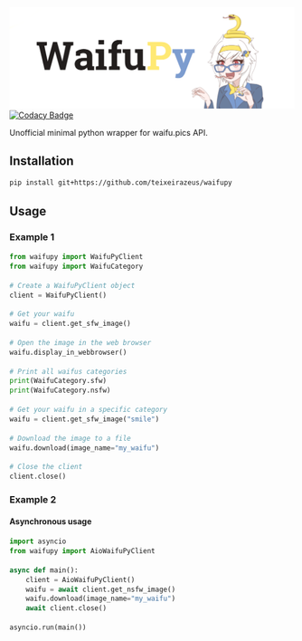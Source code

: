 ![banner](https://raw.githubusercontent.com/teixeirazeus/waifupy/master/images/waifupy_header.png)  
[![Codacy Badge](https://app.codacy.com/project/badge/Grade/ecb1a0c929044119bfc32a5e987a095a)](https://www.codacy.com/gh/teixeirazeus/waifupy/dashboard?utm_source=github.com&amp;utm_medium=referral&amp;utm_content=teixeirazeus/waifupy&amp;utm_campaign=Badge_Grade)

Unofficial minimal python wrapper for waifu.pics API.

## Installation

```bash
pip install git+https://github.com/teixeirazeus/waifupy
```

## Usage
### Example 1

```python
from waifupy import WaifuPyClient
from waifupy import WaifuCategory

# Create a WaifuPyClient object
client = WaifuPyClient()

# Get your waifu
waifu = client.get_sfw_image()

# Open the image in the web browser
waifu.display_in_webbrowser()

# Print all waifus categories
print(WaifuCategory.sfw)
print(WaifuCategory.nsfw)

# Get your waifu in a specific category
waifu = client.get_sfw_image("smile")

# Download the image to a file
waifu.download(image_name="my_waifu")

# Close the client
client.close()
```

### Example 2
#### Asynchronous usage

```python
import asyncio
from waifupy import AioWaifuPyClient

async def main():
    client = AioWaifuPyClient()
    waifu = await client.get_nsfw_image()
    waifu.download(image_name="my_waifu")
    await client.close()

asyncio.run(main())
```
